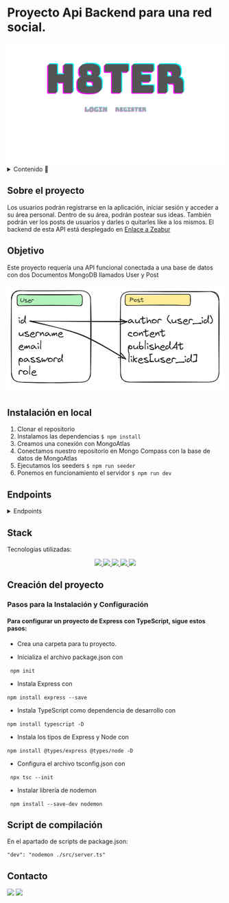 # Proyecto Api Backend para una red social.

<img src="./assets/h8ter.png" alt="">

<details>
  <summary>Contenido 📝</summary>
  <ol>
    <li><a href="#sobre-el-proyecto">Sobre el proyecto</a></li>
    <li><a href="#objetivo">Objetivo</a></li>
    <li><a href="#instalación-en-local">Instalación</a></li>
    <li><a href="#endpoints">Endpoints</a></li>
    <li><a href="#stack">Stack</a></li>
    <li><a href="#creación-del-proyecto">Creación del proyecto</a></li>
    <li><a href="#contacto">Contacto</a></li>

  </ol>
</details>

## Sobre el proyecto

Los usuarios podrán registrarse en la aplicación, iniciar sesión y acceder a su área
personal. Dentro de su área, podrán postear sus ideas. También podrán ver los posts de usuarios y darles o quitarles like a los mismos.
El backend de esta API está desplegado en [Enlace a Zeabur](https://h8ter.zeabur.app/hello)

## Objetivo

Este proyecto requería una API funcional conectada a una base de datos con dos Documentos MongoDB llamados User y Post

<img src="./assets/diagramaMongo.png" alt="">


## Instalación en local

1. Clonar el repositorio
2. Instalamos las dependencias `$ npm install`
3. Creamos una conexión con MongoAtlas
3. Conectamos nuestro repositorio en Mongo Compass con la base de datos de MongoAtlas
4. Ejecutamos los seeders `$ npm run seeder`
5. Ponemos en funcionamiento el servidor `$ npm run dev`

## Endpoints

<details>
<summary>Endpoints</summary>

- AUTH

  - REGISTER

            POST https://rrss-dev-fkcm.2.ie-1.fl0.io/api/auth/register

    body:

    ```js
        {
            "username": "example",
            "email": "example@gmail.com",
            "password": "princess"
        }
    ```

  - LOGIN

          POST https://rrss-dev-fkcm.2.ie-1.fl0.io/api/auth/login

    body:

    ```js
        {
            "email": "example@gmail.com",
            "password": "princess"
        }
    ```

- USERS

  - GET

            GET https://rrss-dev-fkcm.2.ie-1.fl0.io/api/users

    El usuario tiene que ser super_admin para ver todos los usuarios {"email":"superadmin@superadmin.com", "password":"123456789"}


  - GET BY EMAIL

            GET https://rrss-dev-fkcm.2.ie-1.fl0.io/api/users?email=example@email.com

    El usuario tiene que ser super_admin para ver todos los usuarios y la búsqueda le devolverá el usuario por email

   	 ```js
     	 {
	        "success": true,
	        "message": "User by email",
	        "data": {
		        "_id": "65f31eefc610f2eeb5d2f151",
		        "username": "superadmin",
		        "email": "superadmin@superadmin.com",
		        "role": "super_admin",
		        "createdAt": "2024-03-14T15:59:43.223Z",
		        "updatedAt": "2024-03-15T11:37:10.701Z"
	        }
      	  }
   	 ```
  - GET PROFILE

        GET https://rrss-dev-fkcm.2.ie-1.fl0.io/api/users/profile

    El usuario podrá ver su propio perfil
    
  - UPDATE PROFILE

        PUT https://rrss-dev-fkcm.2.ie-1.fl0.io/api/users/profile

    El usuario podrá modificar su propio perfil, cambiando su nombre de usuario
    
     ```js
        {
        "username":"example2",
        }
    ```
- POSTS

  - GET

            GET https://rrss-dev-fkcm.2.ie-1.fl0.io/api/posts

    Se muestran todos los posts
    

  - CREAR POST

            POST https://rrss-dev-fkcm.2.ie-1.fl0.io/api/posts

    El usuario tiene que estar logado para crear posts

    body:
    ```js
    { "content": "un post asqueroso"  }
    ```

  - GET MY POSTS

            GET https://rrss-dev-fkcm.2.ie-1.fl0.io/api/posts/own

    El usuario puede ver todos sus posts


  - GET SINGLE POST

          GET https://rrss-dev-fkcm.2.ie-1.fl0.io/api/posts/id

    El usuario puede ver un post en concreto

  - UPDATE POST

          PUT https://rrss-dev-fkcm.2.ie-1.fl0.io/api/posts/id

    El usuario puede modificar uno de sus posts

    body:

    ```js
        
      { "content": "un post precioso" }
        
    ```
  - DELETE POST

          PUT https://rrss-dev-fkcm.2.ie-1.fl0.io/api/posts/id

    El usuario puede borrar uno de sus posts

  - GET USER POST

          GET https://rrss-dev-fkcm.2.ie-1.fl0.io/api/users/posts/user_id

    Trae todos los posts de un usuario   

  - LIKE/DISLIKE POST

          PUT https://rrss-dev-fkcm.2.ie-1.fl0.io/api/posts/like/post_id

    Un usuario puede darle like o quitárselo a un post  

  </details>

## Stack

Tecnologías utilizadas:

<div align="center">
<a href="https://www.mongodb.com/es">
<img src= "https://img.shields.io/badge/MongoDB-%234ea94b.svg?style=for-the-badge&logo=mongodb&logoColor=white"/>
</a>
<a href="https://www.expressjs.com/">
    <img src= "https://img.shields.io/badge/express.js-%23404d59.svg?style=for-the-badge&logo=express&logoColor=%2361DAFB"/>
</a>
<a href="https://nodejs.org/en/">
    <img src= "https://img.shields.io/badge/node.js-026E00?style=for-the-badge&logo=node.js&logoColor=white"/>
</a>
<a href="https://www.typescriptlang.org/">
    <img src= "https://img.shields.io/badge/TypeScript-007ACC?style=for-the-badge&logo=typescript&logoColor=white"/>
</a>
<a href="https://typeorm.io/">
    <img src= "https://img.shields.io/badge/mongoose-234ea94b?style=for-the-badge&logo=typeorm&logoColor=white"
    />
</a>

 </div>

## Creación del proyecto

### Pasos para la Instalación y Configuración

#### Para configurar un proyecto de Express con TypeScript, sigue estos pasos:

- Crea una carpeta para tu proyecto.

- Inicializa el archivo package.json con

` npm init`

- Instala Express con

`npm install express --save`

- Instala TypeScript como dependencia de desarrollo con

`npm install typescript -D`

- Instala los tipos de Express y Node con

`npm install @types/express @types/node -D`

- Configura el archivo tsconfig.json con

` npx tsc --init`

- Instalar librería de nodemon

` npm install --save-dev nodemon`

## Script de compilación

En el apartado de scripts de package.json:

    "dev": "nodemon ./src/server.ts"

## Contacto

<a href = "mailto:aipachecogarcia@gmail.com
"><img src="https://img.shields.io/badge/Gmail-C6362C?style=for-the-badge&logo=gmail&logoColor=white" target="_blank"></a>
<a href="https://www.linkedin.com/in/anapachecogarcia/" target="_blank"><img src="https://img.shields.io/badge/-LinkedIn-%230077B5?style=for-the-badge&logo=linkedin&logoColor=white" target="_blank"></a>

</p>
